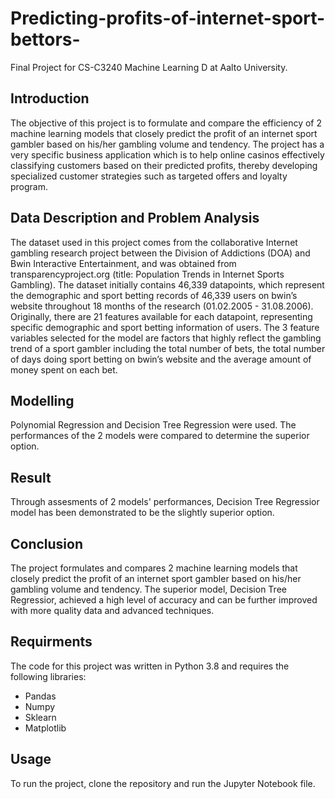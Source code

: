 # Predicting-profits-of-internet-sport-bettors-
Final Project for CS-C3240 Machine Learning D at Aalto University.

## Introduction
The objective of this project is to formulate and compare the efficiency of 2 machine learning models that closely predict the profit of an internet sport gambler based on his/her gambling volume and tendency. 
The project has a very specific business application which is to help online casinos effectively classifying customers based on their predicted profits, thereby developing specialized customer strategies such as targeted offers and loyalty program. 

## Data Description and Problem Analysis
The dataset used in this project comes from the collaborative Internet gambling research project between the Division of Addictions (DOA) and Bwin Interactive Entertainment, and was obtained from transparencyproject.org (title: Population Trends in Internet Sports Gambling).
The dataset initially contains 46,339 datapoints, which represent the demographic and sport betting records of 46,339 users on bwin’s website throughout 18 months of the research (01.02.2005 - 31.08.2006). Originally, there are 21 features available for each datapoint, representing specific demographic and sport betting information of users. 
The 3 feature variables selected for the model are factors that highly reflect the gambling trend of a sport gambler including the total number of bets, the total number of days doing sport betting on bwin’s website and the average amount of money spent on each bet.
  
## Modelling
Polynomial Regression and Decision Tree Regression were used.
The performances of the 2 models were compared to determine the superior option.

## Result
Through assesments of 2 models' performances, Decision Tree Regressior model has been demonstrated to be the slightly superior option.

## Conclusion
The project formulates and compares 2 machine learning models that closely predict the profit of an internet sport gambler based on his/her gambling volume and tendency.
The superior model, Decision Tree Regressior, achieved a high level of accuracy and can be further improved with more quality data and advanced techniques.

## Requirments
The code for this project was written in Python 3.8 and requires the following libraries:

- Pandas
- Numpy
- Sklearn
- Matplotlib

## Usage
To run the project, clone the repository and run the Jupyter Notebook file.

